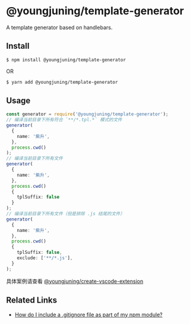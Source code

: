# @youngjuning/template-generator

A template generator based on handlebars.

## Install

```sh
$ npm install @youngjuning/template-generator
```

OR

```sh
$ yarn add @youngjuning/template-generator
```

## Usage

```ts
const generator = require('@youngjuning/template-generator');
// 编译当前目录下所有符合 `**/*.tpl.*` 模式的文件
generator(
  {
    name: '紫升',
  },
  process.cwd()
);
// 编译当前目录下所有文件
generator(
  {
    name: '紫升',
  },
  process.cwd()
  {
    tplSuffix: false
  }
);
// 编译当前目录下所有文件（但是排除 .js 结尾的文件）
generator(
  {
    name: '紫升',
  },
  process.cwd()
  {
    tplSuffix: false,
    exclude: ['**/*.js'],
  }
);
```

具体案例请查看 [@youngjuning/create-vscode-extension](https://github.com/youngjuning/youngjuning/tree/main/packages/create-vscode-extension)

## Related Links

- [How do I include a .gitignore file as part of my npm module?](https://stackoverflow.com/questions/24976950/how-do-i-include-a-gitignore-file-as-part-of-my-npm-module)
